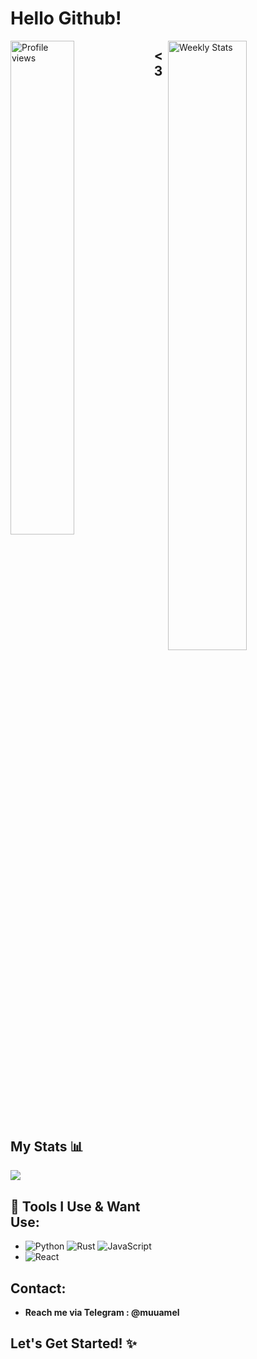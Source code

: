 # Hello Github!

<div>
  <img width="45%" align="left" alt="Profile views" src="https://moe-counter.glitch.me/get/@amole">
  <a href="https://wakatime.com/@amole" target="_blank">
    <img width="50%" align="right" alt="Weekly Stats" src="https://github-readme-stats.vercel.app/api/wakatime?username=amole&border_radius=5px&theme=dark&bg_color=1f1f1f&border_color=1f1f1f&icon_color=58a6ff&show_icons=true&disable_animations=false&custom_title=Weekly%20Stats&v=2">
  </a>
</div>

## <3

## My Stats 📊
<picture>
  <source
    srcset="https://github-readme-stats.vercel.app/api?username=aamole&show_icons=true&theme=pink"
    media="(prefers-color-scheme: dark)"
  />
  <source
    srcset="https://github-readme-stats.vercel.app/api?username=aamole&show_icons=true&theme=pink"
    media="(prefers-color-scheme: dark), (prefers-color-scheme: no-preference)"
  />
  <img src="https://github-readme-stats.vercel.app/api?username=aamole&show_icons=true&theme=pink" />
</picture>

## 🐄 Tools I Use & Want Use:
- ![Python](https://img.shields.io/badge/Python-3.8-blue) ![Rust](https://img.shields.io/badge/Rust-1.60-orange) ![JavaScript](https://img.shields.io/badge/JavaScript-ES6-yellow)
- ![React](https://img.shields.io/badge/React-16.8-61DAFB)

## Contact:
- **Reach me via Telegram : @muuamel**

## Let's Get Started! ✨
